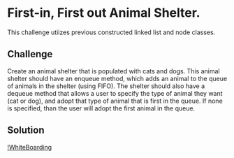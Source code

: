 # First-in, First out Animal Shelter.
This challenge utiizes previous constructed linked list and node classes.

## Challenge
Create an animal shelter that is populated with cats and dogs. This animal shelter should have an enqueue method, which adds an animal to the queue of animals in the shelter (using FIFO). The shelter should also have a dequeue method that allows a user to specify the type of animal they want (cat or dog), and adopt that type of animal that is first in the queue. If none is specified, than the user will adopt the first animal in the queue.

## Solution
[!WhiteBoarding](../../assets/12_fifo_animal_shelter.jpg)
